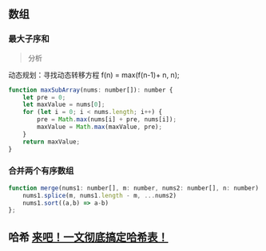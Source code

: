 ## 数组

### 最大子序和

> 分析

动态规划：寻找动态转移方程 f(n) = max(f(n-1)+ n, n);

```javascript
function maxSubArray(nums: number[]): number {
    let pre = 0;
    let maxValue = nums[0];
    for (let i = 0; i < nums.length; i++) {
        pre = Math.max(nums[i] + pre, nums[i]);
        maxValue = Math.max(maxValue, pre);
    }
    return maxValue;
}
```

### 合并两个有序数组
```javascript
function merge(nums1: number[], m: number, nums2: number[], n: number): void {
    nums1.splice(m, nums1.length - m, ...nums2)
    nums1.sort((a,b) => a-b)
};
```

## 哈希 [来吧！一文彻底搞定哈希表！](https://zhuanlan.zhihu.com/p/95156642)
